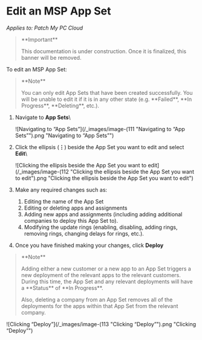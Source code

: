 # Edit an MSP App Set

_Applies to: Patch My PC Cloud_

<blockquote class="wp-block-quote">
<p>**Important**</p>
<p>This documentation is under construction. Once it is finalized, this banner will be removed.</p>
</blockquote>

To edit an MSP App Set:

<blockquote class="wp-block-quote">
<p>**Note**</p>
<p>You can only edit App Sets that have been created successfully. You will be unable to edit it if it is in any other state (e.g. **Failed**, **In Progress**, **Deleting**, etc.).</p>
</blockquote>

1.  Navigate to **App Sets**\


    ![Navigating to “App Sets”](/_images/image-(111 "Navigating to “App Sets”").png "Navigating to “App Sets”")
2.  Click the ellipsis (**⋮**) beside the App Set you want to edit and select **Edit**\


    ![Clicking the ellipsis beside the App Set you want to edit](/_images/image-(112 "Clicking the ellipsis beside the App Set you want to edit").png "Clicking the ellipsis beside the App Set you want to edit")
3. Make any required changes such as:
   1. Editing the name of the App Set
   2. Editing or deleting apps and assignments
   3. Adding new apps and assignments (including adding additional companies to deploy this App Set to).
   4. Modifying the update rings (enabling, disabling, adding rings, removing rings, changing delays for rings, etc.).
4. Once you have finished making your changes, click **Deploy**

<blockquote class="wp-block-quote">
<p>**Note**</p>
<p>Adding either a new customer or a new app to an App Set triggers a new deployment of the relevant apps to the relevant customers. During this time, the App Set and any relevant deployments will have a **Status** of **In Progress**.</p>
<p>Also, deleting a company from an App Set removes all of the deployments for the apps within that App Set from the relevant company.</p>
</blockquote>

![Clicking “Deploy”](/_images/image-(113 "Clicking “Deploy”").png "Clicking “Deploy”")